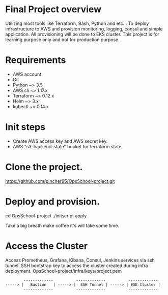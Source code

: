 # Final Project overview
Utilizing most tools like Terraform, Bash, Python and etc...
To deploy infrastructure to AWS and provision monitoring, logging, consul and simple application.
All provisioning will be done to EKS cluster.
This project is for learning purpose only and not for production purpose.  


# Requirements
- AWS account
- Git
- Python ~> 3.5
- AWS cli ~> 1.17.x
- Terraform ~> 0.12.x
- Helm ~> 3.x
- kubectl ~> 0.14.x

# Init steps
- Create AWS access key and AWS secret key.
- AWS "s3-backend-state" bucket for terraform state.

# Clone the project.
https://github.com/pincher95/OpsSchool-project.git

# Deploy and provision.
cd OpsSchool-project
./initscript apply

Take a big breath make coffee it's will take some time.

# Access the Cluster
Access Prometheus, Grafana, Kibana, Consul, Jenkins services via ssh tunnel.
SSH bootstrap key to access the cluster created during infra deployment.
OpsSchool-project/infra/keys/project.pem

````
        -------------          -------------          -------------
-----> |   Bastion   | -----> |  SSH Tunnel | -----> | ESK Cluster | 
        -------------          -------------          ------------- 
````

